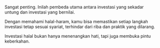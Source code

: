 Sangat penting. Inilah pembeda utama antara investasi yang sekadar untung dan investasi
yang bernilai.

Dengan memahami halal-haram, kamu bisa memastikan setiap langkah investasi tetap
sesuai syariat, terhindar dari riba dan praktik yang dilarang.

Investasi halal bukan hanya menenangkan hati, tapi juga membuka pintu keberkahan.
